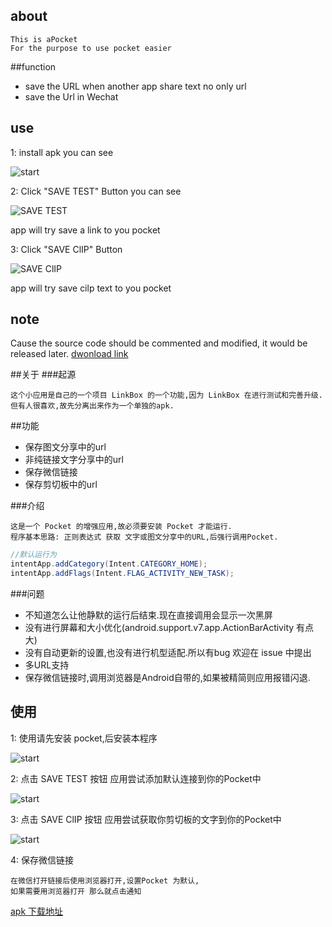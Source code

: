 ## about

    This is aPocket
    For the purpose to use pocket easier

##function
- save the URL when another app share text no only url
- save the Url in Wechat

## use
1: install apk 
you can see 

![start](http://qiaoblog.b0.upaiyun.com/1.jpg)

2: Click "SAVE TEST" Button
you can see 

![SAVE TEST](http://qiaoblog.b0.upaiyun.com/2.jpg)

app will try save a link to you pocket

3: Click "SAVE ClIP" Button

![SAVE ClIP](http://qiaoblog.b0.upaiyun.com/3.jpg)

app will try save cilp text to you pocket

## note
Cause the source code should be commented and modified, it would be released later.
[dwonload link](http://qiaoblog.b0.upaiyun.com/app-release.apk)

##关于
###起源

    这个小应用是自己的一个项目 LinkBox 的一个功能,因为 LinkBox 在进行测试和完善升级.
    但有人很喜欢,故先分离出来作为一个单独的apk.

##功能
- 保存图文分享中的url
- 非纯链接文字分享中的url
- 保存微信链接
- 保存剪切板中的url

###介绍

    这是一个 Pocket 的增强应用,故必须要安装 Pocket 才能运行.
    程序基本思路: 正则表达式 获取 文字或图文分享中的URL,后强行调用Pocket.

```java
//默认运行为
intentApp.addCategory(Intent.CATEGORY_HOME);
intentApp.addFlags(Intent.FLAG_ACTIVITY_NEW_TASK);
```

###问题
- 不知道怎么让他静默的运行后结束.现在直接调用会显示一次黑屏
- 没有进行屏幕和大小优化(android.support.v7.app.ActionBarActivity 有点大)
- 没有自动更新的设置,也没有进行机型适配.所以有bug 欢迎在 issue 中提出
- 多URL支持
- 保存微信链接时,调用浏览器是Android自带的,如果被精简则应用报错闪退.

## 使用
1: 使用请先安装 pocket,后安装本程序

![start](http://qiaoblog.b0.upaiyun.com/1.jpg)

2: 点击 SAVE TEST 按钮 
应用尝试添加默认连接到你的Pocket中

![start](http://qiaoblog.b0.upaiyun.com/2.jpg)
    
3: 点击 SAVE ClIP 按钮 
应用尝试获取你剪切板的文字到你的Pocket中

![start](http://qiaoblog.b0.upaiyun.com/3.jpg)
    
4: 保存微信链接

    在微信打开链接后使用浏览器打开,设置Pocket 为默认,
    如果需要用浏览器打开 那么就点击通知
    
[apk 下载地址](http://qiaoblog.b0.upaiyun.com/app-release.apk)